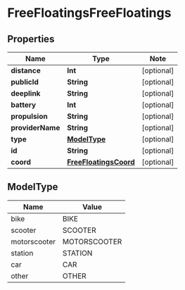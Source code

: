 
# FreeFloatingsFreeFloatings

## Properties

Name | Type | Note
---- | ---- | ----
**distance** | **Int** | [optional] 
**publicId** | **String** | [optional] 
**deeplink** | **String** | [optional] 
**battery** | **Int** | [optional] 
**propulsion** | **String** | [optional] 
**providerName** | **String** | [optional] 
**type** | [**ModelType**](#ModelType) | [optional] 
**id** | **String** | [optional] 
**coord** | [**FreeFloatingsCoord**](FreeFloatingsCoord.md) | [optional] 

## ModelType

Name | Value
---- | -----
bike | BIKE
scooter | SCOOTER
motorscooter | MOTORSCOOTER
station | STATION
car | CAR
other | OTHER


